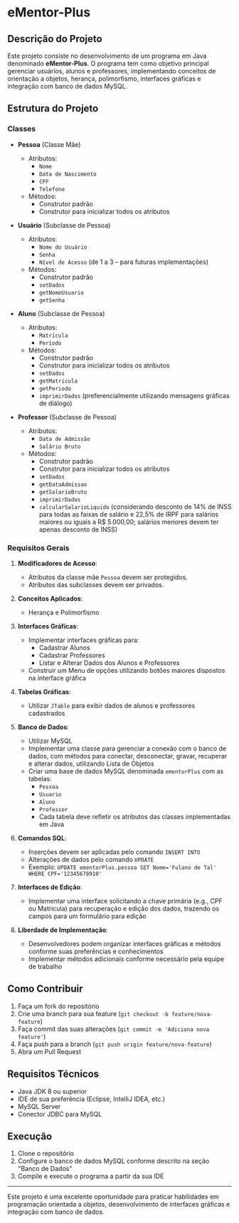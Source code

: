 # eMentor-Plus

## Descrição do Projeto

Este projeto consiste no desenvolvimento de um programa em Java denominado **eMentor-Plus**. O programa tem como objetivo principal gerenciar usuários, alunos e professores, implementando conceitos de orientação a objetos, herança, polimorfismo, interfaces gráficas e integração com banco de dados MySQL.

## Estrutura do Projeto

### Classes

- **Pessoa** (Classe Mãe)
  - Atributos:
    - `Nome`
    - `Data de Nascimento`
    - `CPF`
    - `Telefone`
  - Métodos:
    - Construtor padrão
    - Construtor para inicializar todos os atributos

- **Usuário** (Subclasse de Pessoa)
  - Atributos:
    - `Nome do Usuário`
    - `Senha`
    - `Nível de Acesso` (de 1 a 3 – para futuras implementações)
  - Métodos:
    - Construtor padrão
    - `setDados`
    - `getNomeUsuario`
    - `getSenha`

- **Aluno** (Subclasse de Pessoa)
  - Atributos:
    - `Matrícula`
    - `Período`
  - Métodos:
    - Construtor padrão
    - Construtor para inicializar todos os atributos
    - `setDados`
    - `getMatricula`
    - `getPeriodo`
    - `imprimirDados` (preferencialmente utilizando mensagens gráficas de diálogo)

- **Professor** (Subclasse de Pessoa)
  - Atributos:
    - `Data de Admissão`
    - `Salário Bruto`
  - Métodos:
    - Construtor padrão
    - Construtor para inicializar todos os atributos
    - `setDados`
    - `getDataAdmissao`
    - `getSalarioBruto`
    - `imprimirDados`
    - `calcularSalarioLiquido` (considerando desconto de 14% de INSS para todas as faixas de salário e 22,5% de IRPF para salários maiores ou iguais a R$ 5.000,00; salários menores devem ter apenas desconto de INSS)

### Requisitos Gerais

1. **Modificadores de Acesso**:
   - Atributos da classe mãe `Pessoa` devem ser protegidos.
   - Atributos das subclasses devem ser privados.

2. **Conceitos Aplicados**:
   - Herança e Polimorfismo

3. **Interfaces Gráficas**:
   - Implementar interfaces gráficas para:
     - Cadastrar Alunos
     - Cadastrar Professores
     - Listar e Alterar Dados dos Alunos e Professores
   - Construir um Menu de opções utilizando botões maiores dispostos na interface gráfica

4. **Tabelas Gráficas**:
   - Utilizar `JTable` para exibir dados de alunos e professores cadastrados

5. **Banco de Dados**:
   - Utilizar MySQL
   - Implementar uma classe para gerenciar a conexão com o banco de dados, com métodos para conectar, desconectar, gravar, recuperar e alterar dados, utilizando Lista de Objetos
   - Criar uma base de dados MySQL denominada `ementorPlus` com as tabelas:
     - `Pessoa`
     - `Usuario`
     - `Aluno`
     - `Professor`
     - Cada tabela deve refletir os atributos das classes implementadas em Java

6. **Comandos SQL**:
   - Inserções devem ser aplicadas pelo comando `INSERT INTO`
   - Alterações de dados pelo comando `UPDATE`
   - Exemplo: `UPDATE ementorPlus.pessoa SET Nome='Fulano de Tal' WHERE CPF='12345678910'`

7. **Interfaces de Edição**:
   - Implementar uma interface solicitando a chave primária (e.g., CPF ou Matrícula) para recuperação e edição dos dados, trazendo os campos para um formulário para edição

8. **Liberdade de Implementação**:
   - Desenvolvedores podem organizar interfaces gráficas e métodos conforme suas preferências e conhecimentos
   - Implementar métodos adicionais conforme necessário pela equipe de trabalho

## Como Contribuir

1. Faça um fork do repositório
2. Crie uma branch para sua feature (`git checkout -b feature/nova-feature`)
3. Faça commit das suas alterações (`git commit -m 'Adiciona nova feature'`)
4. Faça push para a branch (`git push origin feature/nova-feature`)
5. Abra um Pull Request

## Requisitos Técnicos

- Java JDK 8 ou superior
- IDE de sua preferência (Eclipse, IntelliJ IDEA, etc.)
- MySQL Server
- Conector JDBC para MySQL

## Execução

1. Clone o repositório
2. Configure o banco de dados MySQL conforme descrito na seção "Banco de Dados"
3. Compile e execute o programa a partir da sua IDE

---

Este projeto é uma excelente oportunidade para praticar habilidades em programação orientada a objetos, desenvolvimento de interfaces gráficas e integração com banco de dados.
